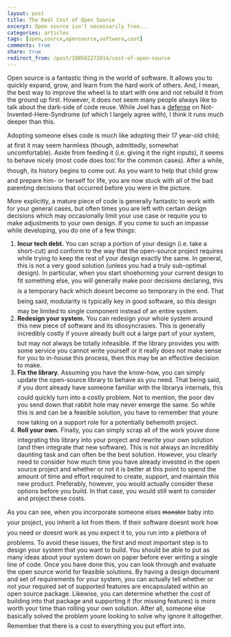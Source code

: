 ```yaml
---
layout: post
title: The Real Cost of Open Source
excerpt: Open source isn't necessarily free...
categories: articles
tags: [open,source,opensource,software,cost]
comments: true
share: true
redirect_from: /post/108582272014/cost-of-open-source
---
```


<p>Open source is a fantastic thing in the world of software. It allows you to quickly expand, grow, and learn from the hard work of others. And, I mean, the best way to improve the wheel is to start with one and not rebuild it from the ground up first. However, it does not seem many people always like to talk about the dark-side of code reuse. While Joel has a <a href="http://www.joelonsoftware.com/articles/fog0000000007.html" target="_blank">defense</a> on Not-Invented-Here-Syndrome (of which I largely agree with), I think it runs much deeper than this.</p><p>Adopting someone elses code is much like adopting their 17 year-old child; at first it may seem harmless (though, admittedly, somewhat uncomfortable). Aside from feeding it (i.e. giving it the right inputs), it seems to behave nicely (most code does too¦ for the common cases). After a while, though, its history begins to come out. As you want to help that child grow and prepare him- or herself for life, you are now stuck with all of the bad parenting decisions that occurred before you were in the picture.</p>
<p>More explicitly, a mature piece of code is generally fantastic to work with for your general cases, but often times you are left with certain design decisions which may occasionally limit your use case or require you to make adjustments to your own design. If you come to such an impasse while developing, you do one of a few things:</p>
<ol><li><b>Incur tech debt.</b> You can scrap a portion of your design (i.e. take a short-cut) and conform to the way that the open-source project requires while trying to keep the rest of your design exactly the same. In general, this is not a very good solution (unless you had a truly sub-optimal design). In particular, when you start shoehorning your current design to fit something else, you will generally make poor decisions declaring, this is a temporary hack which doesnt become so temporary in the end. That being said, modularity is typically key in good software, so this design may be limited to single component instead of an entire system.</li>
<li><b>Redesign your system.</b> You can redesign your whole system around this new piece of software and its idiosyncrasies. This is generally incredibly costly if youve already built out a large part of your system, but may not always be totally infeasible. If the library provides you with some service you cannot write yourself or it really does not make sense for you to in-house this process, then this may be an effective decision to make.</li>
<li><b>Fix the library.</b> Assuming you have the know-how, you can simply update the open-source library to behave as you need. That being said, if you dont already have someone familiar with the librarys internals, this could quickly turn into a costly problem. Not to mention, the poor dev you send down that rabbit hole may never emerge the same. So while this is and can be a feasible solution, you have to remember that youre now taking on a support role for a potentially behemoth project.</li>
<li><b>Roll your own.</b> Finally, you can simply scrap all of the work youve done integrating this library into your project and rewrite your own solution (and then integrate that new software). This is not always an incredibly daunting task and can often be the best solution. However, you clearly need to consider how much time you have already invested in the open source project and whether or not it is better at this point to spend the amount of time and effort required to create, support, and maintain this new product. Preferably, however, you would actually consider these options before you build. In that case, you would still want to consider and project these costs.</li>
</ol><p>As you can see, when you incorporate someone elses <strike>monster</strike> baby into your project, you inherit a lot from them. If their software doesnt work how you need or doesnt work as you expect it to, you run into a plethora of problems. To avoid these issues, the first and most important step is to design your system that you want to build. You should be able to put as many ideas about your system down on paper before ever writing a single line of code. Once you have done this, you can look through and evaluate the open source world for feasible solutions. By having a design document and set of requirements for your system, you can actually tell whether or not your required set of supported features are encapsulated within an open source package. Likewise, you can determine whether the cost of building into that package and supporting it (for missing features) is more worth your time than rolling your own solution. After all, someone else basically solved the problem youre looking to solve why ignore it altogether. Remember that there is a cost to everything you put effort into.</p>
